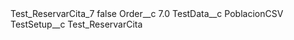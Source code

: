 <?xml version="1.0" encoding="UTF-8"?>
<CustomMetadata xmlns="http://soap.sforce.com/2006/04/metadata" xmlns:xsi="http://www.w3.org/2001/XMLSchema-instance" xmlns:xsd="http://www.w3.org/2001/XMLSchema">
    <label>Test_ReservarCita_7</label>
    <protected>false</protected>
    <values>
        <field>Order__c</field>
        <value xsi:type="xsd:double">7.0</value>
    </values>
    <values>
        <field>TestData__c</field>
        <value xsi:type="xsd:string">PoblacionCSV</value>
    </values>
    <values>
        <field>TestSetup__c</field>
        <value xsi:type="xsd:string">Test_ReservarCita</value>
    </values>
</CustomMetadata>
